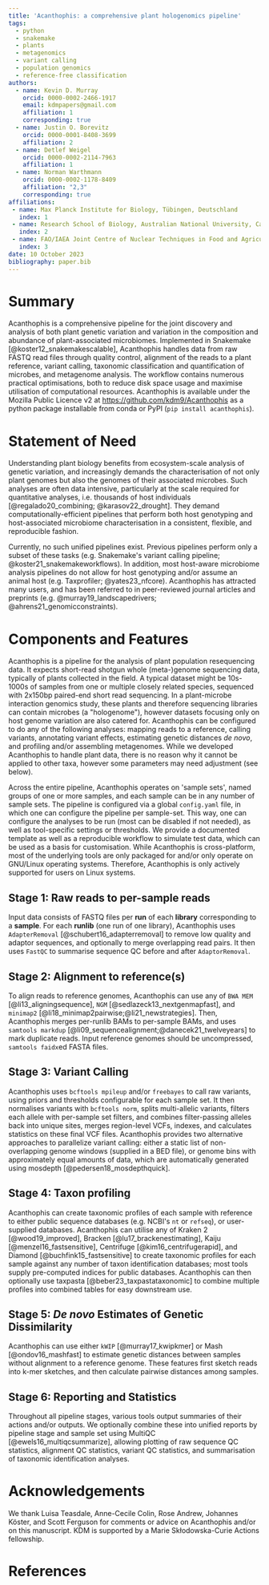 ```yaml
---
title: 'Acanthophis: a comprehensive plant hologenomics pipeline'
tags:
  - python
  - snakemake 
  - plants
  - metagenomics
  - variant calling
  - population genomics
  - reference-free classification
authors:
  - name: Kevin D. Murray
    orcid: 0000-0002-2466-1917
    email: kdmpapers@gmail.com
    affiliation: 1
    corresponding: true
  - name: Justin O. Borevitz
    orcid: 0000-0001-8408-3699
    affiliation: 2
  - name: Detlef Weigel
    orcid: 0000-0002-2114-7963
    affiliation: 1
  - name: Norman Warthmann
    orcid: 0000-0002-1178-8409
    affiliation: "2,3"
    corresponding: true
affiliations:
 - name: Max Planck Institute for Biology, Tübingen, Deutschland
   index: 1
 - name: Research School of Biology, Australian National University, Canberra, Australia
   index: 2
 - name: FAO/IAEA Joint Centre of Nuclear Techniques in Food and Agriculture, Plant Breeding and Genetics Laboratory, Seibersdorf, Austria
   index: 3
date: 10 October 2023
bibliography: paper.bib
---
```


# Summary

Acanthophis is a comprehensive pipeline for the joint discovery and analysis of both plant genetic variation and variation in the composition and abundance of plant-associated microbiomes.
Implemented in Snakemake [@koster12_snakemakescalable], Acanthophis handles data from raw FASTQ read files through quality control, alignment of the reads to a plant reference, variant calling, taxonomic classification and quantification of microbes, and metagenome analysis.
The workflow contains numerous practical optimisations, both to reduce disk space usage and maximise utilisation of computational resources. 
Acanthophis is available under the Mozilla Public Licence v2 at <https://github.com/kdm9/Acanthophis> as a python package installable from conda or PyPI (`pip install acanthophis`).

# Statement of Need

Understanding plant biology benefits from ecosystem-scale analysis of genetic variation, and increasingly demands the characterisation of not only plant genomes but also the genomes of their associated microbes.
Such analyses are often data intensive, particularly at the scale required for quantitative analyses, i.e. thousands of host individuals [@regalado20_combining; @karasov22_drought].
They demand computationally-efficient pipelines that perform both host genotyping and host-associated microbiome characterisation in a consistent, flexible, and reproducible fashion.

Currently, no such unified pipelines exist. Previous pipelines perform only a subset of these tasks (e.g. Snakemake's variant calling pipeline; @koster21_snakemakeworkflows). In addition, most host-aware microbiome analysis pipelines do not allow for host genotyping and/or assume an animal host (e.g. Taxprofiler; @yates23_nfcore). Acanthophis has attracted many users, and has been referred to in peer-reviewed journal articles and preprints (e.g. @murray19_landscapedrivers; @ahrens21_genomicconstraints).

# Components and Features

Acanthophis is a pipeline for the analysis of plant population resequencing data. It expects short-read shotgun whole (meta-)genome sequencing data, typically of plants collected in the field. A typical dataset might be 10s-1000s of samples from one or multiple closely related species, sequenced with 2x150bp paired-end short read sequencing. In a plant-microbe interaction genomics study, these plants and therefore sequencing libraries can contain microbes (a "hologenome"), however datasets focusing only on host genome variation are also catered for. Acanthophis can be configured to do any of the following analyses: mapping reads to a reference, calling variants, annotating variant effects, estimating genetic distances *de novo*, and profiling and/or assembling metagenomes. While we developed Acanthophis to handle plant data, there is no reason why it cannot be applied to other taxa, however some parameters may need adjustment (see below).

Across the entire pipeline, Acanthophis operates on 'sample sets', named groups of one or more samples, and each sample can be in any number of sample sets. The pipeline is configured via a global `config.yaml` file, in which one can configure the pipeline per sample-set. This way, one can configure the analyses to be run (most can be disabled if not needed), as well as tool-specific settings or thresholds. We provide a documented template as well as a reproducible workflow to simulate test data, which can be used as a basis for customisation. While Acanthophis is cross-platform, most of the underlying tools are only packaged for and/or only operate on GNU/Linux operating systems. Therefore, Acanthophis is only actively supported for users on Linux systems.

## Stage 1: Raw reads to per-sample reads

Input data consists of FASTQ files per **run** of each **library** corresponding to a **sample**. For each **runlib** (one run of one library), Acanthophis uses `AdapterRemoval` [@schubert16_adapterremoval] to remove low quality and adaptor sequences, and optionally to merge overlapping read pairs. It then uses `FastQC` to summarise sequence QC before and after `AdaptorRemoval`. 


## Stage 2: Alignment to reference(s)

To align reads to reference genomes, Acanthophis can use any of `BWA MEM` [@li13_aligningsequence], `NGM` [@sedlazeck13_nextgenmapfast], and `minimap2` [@li18_minimap2pairwise;@li21_newstrategies]. Then, Acanthophis merges per-runlib BAMs to per-sample BAMs, and uses `samtools markdup` [@li09_sequencealignment;@danecek21_twelveyears] to mark duplicate reads. Input reference genomes should be uncompressed, `samtools faidx`ed FASTA files. 


## Stage 3: Variant Calling

Acanthophis uses `bcftools mpileup` and/or `freebayes` to call raw variants, using priors and thresholds configurable for each sample set. It then normalises variants with `bcftools norm`, splits multi-allelic variants, filters each allele with per-sample set filters, and combines filter-passing alleles back into unique sites, merges region-level VCFs, indexes, and calculates statistics on these final VCF files. Acanthophis provides two alternative approaches to parallelize variant calling: either a static list of non-overlapping genome windows (supplied in a BED file), or genome bins with approximately equal amounts of data, which are automatically generated using mosdepth [@pedersen18_mosdepthquick].


## Stage 4: Taxon profiling

Acanthophis can create taxonomic profiles of each sample with reference to either public sequence databases (e.g. NCBI's `nt` or `refseq`), or user-supplied databases. Acanthophis can utilise any of Kraken 2 [@wood19_improved], Bracken [@lu17_brackenestimating], Kaiju [@menzel16_fastsensitive], Centrifuge [@kim16_centrifugerapid], and Diamond [@buchfink15_fastsensitive] to create taxonomic profiles for each sample against any number of taxon identification databases; most tools supply pre-computed indices for public databases. Acanthophis can then optionally use taxpasta [@beber23_taxpastataxonomic] to combine multiple profiles into combined tables for easy downstream use.


## Stage 5: *De novo* Estimates of Genetic Dissimilarity

Acanthophis can use either `kWIP` [@murray17_kwipkmer] or Mash [@ondov16_mashfast] to estimate genetic distances between samples without alignment to a reference genome. These features first sketch reads into k-mer sketches, and then calculate pairwise distances among samples.


## Stage 6: Reporting and Statistics

Throughout all pipeline stages, various tools output summaries of their actions and/or outputs. We optionally combine these into unified reports by pipeline stage and sample set using MultiQC [@ewels16_multiqcsummarize], allowing plotting of raw sequence QC statistics, alignment QC statistics, variant QC statistics, and summarisation of taxonomic identification analyses.

# Acknowledgements

We thank Luisa Teasdale, Anne-Cecile Colin, Rose Andrew, Johannes Köster, and Scott Ferguson for comments or advice on Acanthophis and/or on this manuscript. KDM is supported by a Marie Skłodowska-Curie Actions fellowship.

# References
